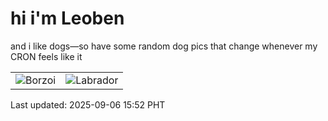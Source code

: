 # hi i'm Leoben

and i like dogs—so have some random dog pics that change whenever my CRON feels like it

|  |  |
|--------|----------|
| ![Borzoi](https://random-dog-vercel.vercel.app/api/random-borzoi?v=1757145120) | ![Labrador](https://random-dog-vercel.vercel.app/api/random-labrador?v=1757145120) |

Last updated: 2025-09-06 15:52 PHT
